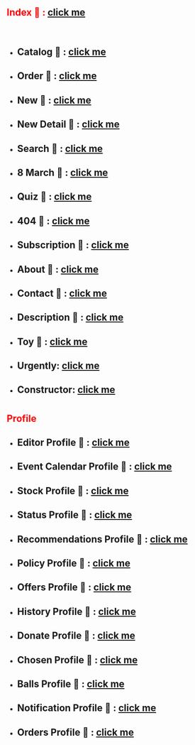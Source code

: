 # <h2 style="color: red;">Index 📱 : [click me](https://kah3vich.github.io/Behappy/dist)</h2>
<br>

- ## Catalog 📱 : [click me](https://kah3vich.github.io/Behappy/dist/catalog.html)
- ## Order 📱 : [click me](https://kah3vich.github.io/Behappy/dist/order.html)
- ## New 📱 : [click me](https://kah3vich.github.io/Behappy/dist/new.html)
- ## New Detail 📱 : [click me](https://kah3vich.github.io/Behappy/dist/dnew.html)
- ## Search 📱 : [click me](https://kah3vich.github.io/Behappy/dist/search.html)
- ## 8 March 📱 : [click me](https://kah3vich.github.io/Behappy/dist/march.html)
- ## Quiz 📱 : [click me](https://kah3vich.github.io/Behappy/dist/quiz.html)
- ## 404 📱 : [click me](https://kah3vich.github.io/Behappy/dist/404.html)
- ## Subscription 📱 : [click me](https://kah3vich.github.io/Behappy/dist/subscription.html)
- ## About 📱 : [click me](https://kah3vich.github.io/Behappy/dist/about.html)
- ## Contact 📱 : [click me](https://kah3vich.github.io/Behappy/dist/contact.html)
- ## Description 📱 : [click me](https://kah3vich.github.io/Behappy/dist/description.html)
- ## Toy 📱 : [click me](https://kah3vich.github.io/Behappy/dist/toy.html)
- ## Urgently: [click me](https://kah3vich.github.io/Behappy/dist/urgently.html)
- ## Constructor: [click me](https://kah3vich.github.io/Behappy/dist/constructor.html)
# <h2 style="color: red;">Profile</h2>
- ## Editor Profile 📱 : [click me](https://kah3vich.github.io/Behappy/dist/editor.html)
- ## Event Calendar Profile 📱 : [click me](https://kah3vich.github.io/Behappy/dist/event.html)
- ## Stock Profile 📱 : [click me](https://kah3vich.github.io/Behappy/dist/stock.html)
- ## Status Profile 📱 : [click me](https://kah3vich.github.io/Behappy/dist/status.html)
- ## Recommendations Profile 📱 : [click me](https://kah3vich.github.io/Behappy/dist/recommendations.html)
- ## Policy Profile 📱 : [click me](https://kah3vich.github.io/Behappy/dist/policy.html)
- ## Offers Profile 📱 : [click me](https://kah3vich.github.io/Behappy/dist/offers.html)
- ## History Profile 📱 : [click me](https://kah3vich.github.io/Behappy/dist/history.html)
- ## Donate Profile 📱 : [click me](https://kah3vich.github.io/Behappy/dist/donat.html)
- ## Chosen Profile 📱 : [click me](https://kah3vich.github.io/Behappy/dist/chosen.html)
- ## Balls Profile 📱 : [click me](https://kah3vich.github.io/Behappy/dist/balls.html)
- ## Notification Profile 📱 : [click me](https://kah3vich.github.io/Behappy/dist/notification.html)
- ## Orders Profile 📱 : [click me](https://kah3vich.github.io/Behappy/dist/orders.html)
